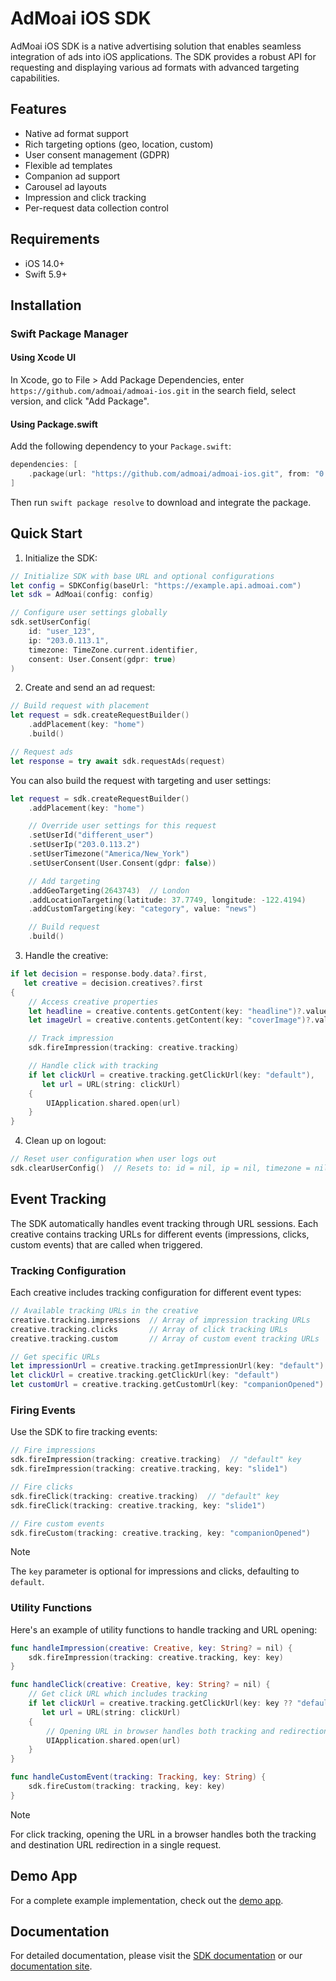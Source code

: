 # AdMoai iOS SDK

AdMoai iOS SDK is a native advertising solution that enables seamless integration of ads into iOS applications. The SDK provides a robust API for requesting and displaying various ad formats with advanced targeting capabilities.

## Features

- Native ad format support
- Rich targeting options (geo, location, custom)
- User consent management (GDPR)
- Flexible ad templates
- Companion ad support
- Carousel ad layouts
- Impression and click tracking
- Per-request data collection control

## Requirements

- iOS 14.0+
- Swift 5.9+

## Installation

### Swift Package Manager

#### Using Xcode UI

In Xcode, go to File > Add Package Dependencies, enter `https://github.com/admoai/admoai-ios.git` in the search field, select version, and click "Add Package".

#### Using Package.swift

Add the following dependency to your `Package.swift`:

```swift
dependencies: [
    .package(url: "https://github.com/admoai/admoai-ios.git", from: "0.1.0")
]
```

Then run `swift package resolve` to download and integrate the package.

## Quick Start

1. Initialize the SDK:

```swift
// Initialize SDK with base URL and optional configurations
let config = SDKConfig(baseUrl: "https://example.api.admoai.com")
let sdk = AdMoai(config: config)

// Configure user settings globally
sdk.setUserConfig(
    id: "user_123",
    ip: "203.0.113.1",
    timezone: TimeZone.current.identifier,
    consent: User.Consent(gdpr: true)
)
```

2. Create and send an ad request:

```swift
// Build request with placement
let request = sdk.createRequestBuilder()
    .addPlacement(key: "home")
    .build()

// Request ads
let response = try await sdk.requestAds(request)
```

You can also build the request with targeting and user settings:

```swift
let request = sdk.createRequestBuilder()
    .addPlacement(key: "home")

    // Override user settings for this request
    .setUserId("different_user")
    .setUserIp("203.0.113.2")
    .setUserTimezone("America/New_York")
    .setUserConsent(User.Consent(gdpr: false))

    // Add targeting
    .addGeoTargeting(2643743)  // London
    .addLocationTargeting(latitude: 37.7749, longitude: -122.4194)
    .addCustomTargeting(key: "category", value: "news")

    // Build request
    .build()
```

3. Handle the creative:

```swift
if let decision = response.body.data?.first,
   let creative = decision.creatives?.first
{
    // Access creative properties
    let headline = creative.contents.getContent(key: "headline")?.value.description
    let imageUrl = creative.contents.getContent(key: "coverImage")?.value.description

    // Track impression
    sdk.fireImpression(tracking: creative.tracking)

    // Handle click with tracking
    if let clickUrl = creative.tracking.getClickUrl(key: "default"),
       let url = URL(string: clickUrl)
    {
        UIApplication.shared.open(url)
    }
}
```

4. Clean up on logout:

```swift
// Reset user configuration when user logs out
sdk.clearUserConfig()  // Resets to: id = nil, ip = nil, timezone = nil, consent.gdpr = false
```

## Event Tracking

The SDK automatically handles event tracking through URL sessions. Each creative contains tracking URLs for different events (impressions, clicks, custom events) that are called when triggered.

### Tracking Configuration

Each creative includes tracking configuration for different event types:

```swift
// Available tracking URLs in the creative
creative.tracking.impressions  // Array of impression tracking URLs
creative.tracking.clicks       // Array of click tracking URLs
creative.tracking.custom       // Array of custom event tracking URLs

// Get specific URLs
let impressionUrl = creative.tracking.getImpressionUrl(key: "default")
let clickUrl = creative.tracking.getClickUrl(key: "default")
let customUrl = creative.tracking.getCustomUrl(key: "companionOpened")
```

### Firing Events

Use the SDK to fire tracking events:

```swift
// Fire impressions
sdk.fireImpression(tracking: creative.tracking)  // "default" key
sdk.fireImpression(tracking: creative.tracking, key: "slide1")

// Fire clicks
sdk.fireClick(tracking: creative.tracking)  // "default" key
sdk.fireClick(tracking: creative.tracking, key: "slide1")

// Fire custom events
sdk.fireCustom(tracking: creative.tracking, key: "companionOpened")
```

> [!NOTE]
> The `key` parameter is optional for impressions and clicks, defaulting to `default`.

### Utility Functions

Here's an example of utility functions to handle tracking and URL opening:

```swift
func handleImpression(creative: Creative, key: String? = nil) {
    sdk.fireImpression(tracking: creative.tracking, key: key)
}

func handleClick(creative: Creative, key: String? = nil) {
    // Get click URL which includes tracking
    if let clickUrl = creative.tracking.getClickUrl(key: key ?? "default"),
       let url = URL(string: clickUrl)
    {
        // Opening URL in browser handles both tracking and redirection
        UIApplication.shared.open(url)
    }
}

func handleCustomEvent(tracking: Tracking, key: String) {
    sdk.fireCustom(tracking: tracking, key: key)
}
```

> [!NOTE]
> For click tracking, opening the URL in a browser handles both the tracking and destination URL redirection in a single request.

## Demo App

For a complete example implementation, check out the [demo app](Examples/Demo/README.md).

## Documentation

For detailed documentation, please visit the [SDK documentation](https://admoai.github.io/admoai-ios/documentation/admoai) or our [documentation site](https://docs.admoai.com).
